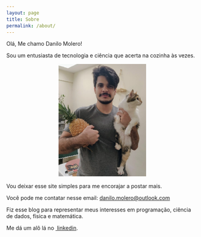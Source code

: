 ```yaml
---
layout: page
title: Sobre
permalink: /about/
---
```


Olá, Me chamo Danilo Molero!

Sou um entusiasta de tecnologia e ciência que acerta na cozinha às vezes.

<div style="text-align:center">
  <img src="/assets/euemeusproblemas.png" alt="Blog Logo" width="230" height="295">
</div>

Vou deixar esse site simples para me encorajar a postar mais.

Você pode me contatar nesse email: danilo.molero@outlook.com

Fiz esse blog para representar meus interesses em programação, ciência de dados, física e matemática.

Me dá um alô lá no [ linkedin]([https://www.linkedin.com/in/danilo-molero/).
